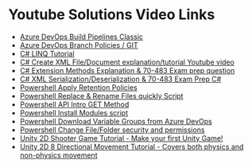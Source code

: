 # Youtube Solutions Video Links

<ul>
<li>
  <a href= "https://youtu.be/0d6acAH5InE" />Azure DevOps Build Pipelines Classic
</li>

<li>
  <a href= "https://youtu.be/2nukM2TzD1Q" />Azure DevOps Branch Policies / GIT
</li>

<li>
  <a href = "https://www.youtube.com/watch?v=ndQbKgJritA&t" />C# LINQ Tutorial 
</li>

<li>
  <a href= "https://www.youtube.com/watch?v=RwV0SXtsW5A" />C# Create XML File/Document explanation/tutorial Youtube video  
</li>

<li>
  <a href = "https://www.youtube.com/watch?v=UGJ2LIgFRN8&feature=youtu.be" />C# Extension Methods Explanation & 70-483 Exam prep question 
</li>

<li>
  <a href = "https://www.youtube.com/watch?v=2CCwy121V6Q&feature=youtu.be">C# XML Serialization/Deserialization & 70-483 Exam Prep C# 
</li>

<li>
  <a href = "https://youtu.be/bGI-uidHfxA" />Powershell Apply Retention Policies
</li>

<li>
  <a href = "https://www.youtube.com/watch?v=tiouHNzAl8Q&t=2s" />Powershell Replace & Rename Files quickly Script
</li>

<li>
  <a href = "https://www.youtube.com/watch?v=-NVh5cVOeO4&t=1s" />Powershell API Intro GET Method 
</li>

<li>
  <a href= "https://youtu.be/xGI6_nCjKn0" />Powershell Install Modules script
</li>

<li>
  <a href="https://youtu.be/k_yd4dc9NzA" />Powershell Download Variable Groups from Azure DevOps
</li>

<li>
  <a href= "https://youtu.be/0nk2NDYyQT8" />Powershell Change File/Folder security and permissions
</li>

<li>
  <a href = "https://www.youtube.com/watch?v=-on5HRW8v1A" /> Unity 2D Shooter Game Tutorial - Make your first Unity Game! 
</li>

<li>
  <a href = "https://www.youtube.com/watch?v=km-04aUJy4o" /> Unity 2D 8 Directional Movement Tutorial - Covers both physics and non-physics movement
</li>

</ul>
